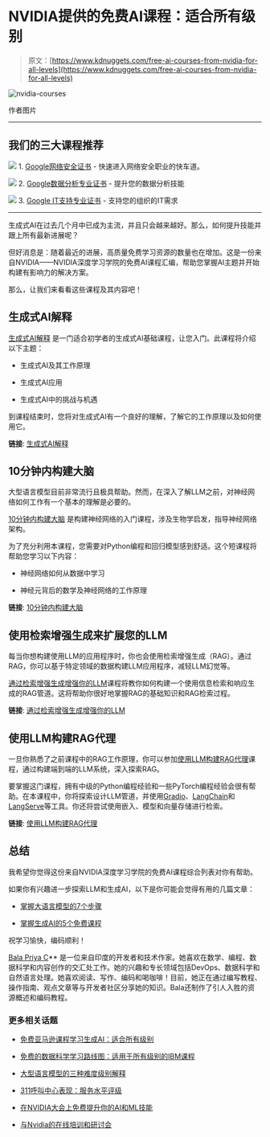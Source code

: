 # NVIDIA提供的免费AI课程：适合所有级别

> 原文：[https://www.kdnuggets.com/free-ai-courses-from-nvidia-for-all-levels](https://www.kdnuggets.com/free-ai-courses-from-nvidia-for-all-levels)

![nvidia-courses](../Images/e5c688bb9fdf12ae4570aef05a36d9de.png)

作者图片

* * *

## 我们的三大课程推荐

![](../Images/0244c01ba9267c002ef39d4907e0b8fb.png) 1\. [Google网络安全证书](https://www.kdnuggets.com/google-cybersecurity) - 快速进入网络安全职业的快车道。

![](../Images/e225c49c3c91745821c8c0368bf04711.png) 2\. [Google数据分析专业证书](https://www.kdnuggets.com/google-data-analytics) - 提升您的数据分析技能

![](../Images/0244c01ba9267c002ef39d4907e0b8fb.png) 3\. [Google IT支持专业证书](https://www.kdnuggets.com/google-itsupport) - 支持您的组织的IT需求

* * *

生成式AI在过去几个月中已成为主流，并且只会越来越好。那么，如何提升技能并跟上所有最新进展呢？

但好消息是：随着最近的进展，高质量免费学习资源的数量也在增加。这是一份来自NVIDIA——NVIDIA深度学习学院的免费AI课程汇编，帮助您掌握AI主题并开始构建有影响力的解决方案。

那么，让我们来看看这些课程及其内容吧！

## 生成式AI解释

[生成式AI解释](https://learn.nvidia.com/courses/course-detail?course_id=course-v1:DLI+S-FX-07+V1) 是一门适合初学者的生成式AI基础课程，让您入门。此课程将介绍以下主题：

+   生成式AI及其工作原理

+   生成式AI应用

+   生成式AI中的挑战与机遇

到课程结束时，您将对生成式AI有一个良好的理解，了解它的工作原理以及如何使用它。

**链接**: [生成式AI解释](https://learn.nvidia.com/courses/course-detail?course_id=course-v1:DLI+S-FX-07+V1)

## 10分钟内构建大脑

大型语言模型目前非常流行且极具帮助。然而，在深入了解LLM之前，对神经网络如何工作有一个基本的理解是必要的。

[10分钟内构建大脑](https://learn.nvidia.com/courses/course-detail?course_id=course-v1:DLI+T-FX-01+V1) 是构建神经网络的入门课程，涉及生物学启发，指导神经网络架构。

为了充分利用本课程，您需要对Python编程和回归模型感到舒适。这个短课程将帮助您学习以下内容：

+   神经网络如何从数据中学习

+   神经元背后的数学及神经网络的工作原理

**链接**: [10分钟内构建大脑](https://learn.nvidia.com/courses/course-detail?course_id=course-v1:DLI+T-FX-01+V1)

## 使用检索增强生成来扩展您的LLM

每当你想构建使用LLM的应用程序时，你也会使用检索增强生成（RAG）。通过RAG，你可以基于特定领域的数据构建LLM应用程序，减轻LLM幻觉等。

[通过检索增强生成增强你的LLM](https://learn.nvidia.com/courses/course-detail?course_id=course-v1:NVIDIA+S-FX-16+v1)课程将教你如何构建一个使用信息检索和响应生成的RAG管道。这将帮助你很好地掌握RAG的基础知识和RAG检索过程。

**链接**: [通过检索增强生成增强你的LLM](https://learn.nvidia.com/courses/course-detail?course_id=course-v1:NVIDIA+S-FX-16+v1)

## 使用LLM构建RAG代理

一旦你熟悉了之前课程中的RAG工作原理，你可以参加[使用LLM构建RAG代理](https://learn.nvidia.com/courses/course-detail?course_id=course-v1:DLI+S-FX-15+V1)课程，通过构建端到端的LLM系统，深入探索RAG。

要掌握这门课程，拥有中级的Python编程经验和一些PyTorch编程经验会很有帮助。在本课程中，你将探索设计LLM管道，并使用[Gradio](https://gradio.app/)、[LangChain](https://www.langchain.com/)和[LangServe](https://www.langchain.com/langserve)等工具。你还将尝试使用嵌入、模型和向量存储进行检索。

**链接**: [使用LLM构建RAG代理](https://learn.nvidia.com/courses/course-detail?course_id=course-v1:DLI+S-FX-15+V1)

## 总结

我希望你觉得这份来自NVIDIA深度学习学院的免费AI课程综合列表对你有帮助。

如果你有兴趣进一步探索LLM和生成AI，以下是你可能会觉得有用的几篇文章：

+   [掌握大语言模型的7个步骤](https://www.kdnuggets.com/7-steps-to-mastering-large-language-models-llms)

+   [掌握生成AI的5个免费课程](https://www.kdnuggets.com/5-free-courses-to-master-generative-ai)

祝学习愉快，编码顺利！

**[](https://twitter.com/balawc27)**[Bala Priya C](https://www.kdnuggets.com/wp-content/uploads/bala-priya-author-image-update-230821.jpg)** 是一位来自印度的开发者和技术作家。她喜欢在数学、编程、数据科学和内容创作的交汇处工作。她的兴趣和专长领域包括DevOps、数据科学和自然语言处理。她喜欢阅读、写作、编码和喝咖啡！目前，她正在通过编写教程、操作指南、观点文章等与开发者社区分享她的知识。Bala还制作了引人入胜的资源概述和编码教程。

### 更多相关话题

+   [免费亚马逊课程学习生成AI：适合所有级别](https://www.kdnuggets.com/free-amazon-courses-to-learn-generative-ai-for-all-levels)

+   [免费的数据科学学习路线图：适用于所有级别的IBM课程](https://www.kdnuggets.com/a-free-data-science-learning-roadmap-for-all-levels-with-ibm)

+   [大型语言模型的三种难度级别解释](https://www.kdnuggets.com/large-language-models-explained-in-3-levels-of-difficulty)

+   [311呼叫中心表现：服务水平评级](https://www.kdnuggets.com/2023/03/boxplot-outlier-311-call-center-performance.html)

+   [在NVIDIA大会上免费提升你的AI和ML技能](https://www.kdnuggets.com/2022/03/nvidia-fourday-conference-offers-hundreds-learning-development-opportunities.html)

+   [与Nvidia的在线培训和研讨会](https://www.kdnuggets.com/2022/07/online-training-workshops-nvidia.html)

